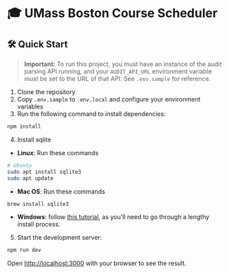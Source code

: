 # 🎓 UMass Boston Course Scheduler

## 🛠️ Quick Start

> **Important:** To run this project, you must have an instance of the audit parsing API running, and your `AUDIT_API_URL` environment variable must be set to the URL of that API. See `.env.sample` for reference.

1. Clone the repository
2. Copy `.env.sample` to `.env.local` and configure your environment variables
3. Run the following command to install dependencies:

```bash
npm install
```

4. Install sqlite
- **Linux**: Run these commands
```bash
# Ubuntu
sudo apt install sqlite3
sudo apt update
```
- **Mac OS**: Run these commands
```bash
brew install sqlite3
```
- **Windows**: follow [this tutorial](https://www.tutorialspoint.com/sqlite/sqlite_installation.htm), as you'll need to go through a lengthy install process.


5. Start the development server:

```bash
npm run dev
```

Open [http://localhost:3000](http://localhost:3000) with your browser to see the result.
